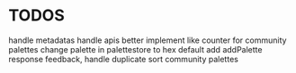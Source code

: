 # TODOS

handle metadatas
handle apis better
implement like counter for community palettes
change palette in palettestore to hex default
add addPalette response feedback, handle duplicate
sort community palettes
